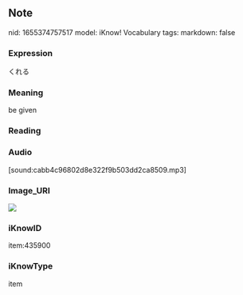 ## Note
nid: 1655374757517
model: iKnow! Vocabulary
tags: 
markdown: false

### Expression
くれる

### Meaning
be given

### Reading


### Audio
[sound:cabb4c96802d8e322f9b503dd2ca8509.mp3]

### Image_URI
<img src="29ed8ba88f54d45e4d75aba3746c51e7.jpg">

### iKnowID
item:435900

### iKnowType
item

